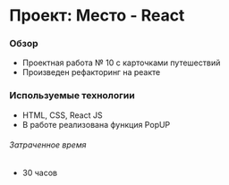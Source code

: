 # Проект: Место - React

### Обзор

* Проектная работа № 10 с карточками путешествий 
* Произведен рефакторинг на реакте
  

### Используемые технологии

* HTML, CSS, React JS
* В работе реализована функция PopUP 

###### Затраченное время 

* 30 часов




